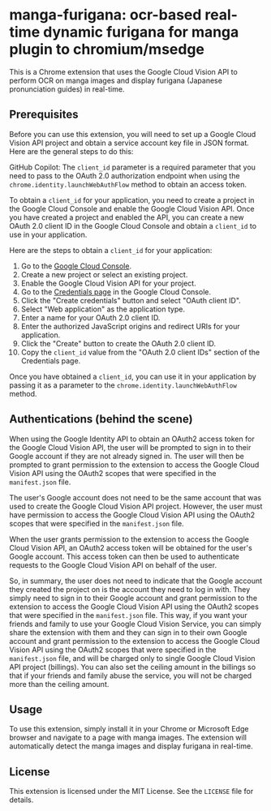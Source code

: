 # manga-furigana: ocr-based real-time dynamic furigana for manga plugin to chromium/msedge

This is a Chrome extension that uses the Google Cloud Vision API to perform OCR on manga images and display furigana (Japanese pronunciation guides) in real-time.

## Prerequisites

Before you can use this extension, you will need to set up a Google Cloud Vision API project and obtain a service account key file in JSON format. Here are the general steps to do this:

GitHub Copilot: The `client_id` parameter is a required parameter that you need to pass to the OAuth 2.0 authorization endpoint when using the `chrome.identity.launchWebAuthFlow` method to obtain an access token.

To obtain a `client_id` for your application, you need to create a project in the Google Cloud Console and enable the Google Cloud Vision API. Once you have created a project and enabled the API, you can create a new OAuth 2.0 client ID in the Google Cloud Console and obtain a `client_id` to use in your application.

Here are the steps to obtain a `client_id` for your application:

1. Go to the [Google Cloud Console](https://console.cloud.google.com/).
2. Create a new project or select an existing project.
3. Enable the Google Cloud Vision API for your project.
4. Go to the [Credentials page](https://console.cloud.google.com/apis/credentials) in the Google Cloud Console.
5. Click the "Create credentials" button and select "OAuth client ID".
6. Select "Web application" as the application type.
7. Enter a name for your OAuth 2.0 client ID.
8. Enter the authorized JavaScript origins and redirect URIs for your application.
9. Click the "Create" button to create the OAuth 2.0 client ID.
10. Copy the `client_id` value from the "OAuth 2.0 client IDs" section of the Credentials page.

Once you have obtained a `client_id`, you can use it in your application by passing it as a parameter to the `chrome.identity.launchWebAuthFlow` method.


## Authentications (behind the scene)

When using the Google Identity API to obtain an OAuth2 access token for the Google Cloud Vision API, the user will be prompted to sign in to their Google account if they are not already signed in. The user will then be prompted to grant permission to the extension to access the Google Cloud Vision API using the OAuth2 scopes that were specified in the `manifest.json` file.

The user's Google account does not need to be the same account that was used to create the Google Cloud Vision API project. However, the user must have permission to access the Google Cloud Vision API using the OAuth2 scopes that were specified in the `manifest.json` file.

When the user grants permission to the extension to access the Google Cloud Vision API, an OAuth2 access token will be obtained for the user's Google account. This access token can then be used to authenticate requests to the Google Cloud Vision API on behalf of the user.

So, in summary, the user does not need to indicate that the Google account they created the project on is the account they need to log in with. They simply need to sign in to their Google account and grant permission to the extension to access the Google Cloud Vision API using the OAuth2 scopes that were specified in the `manifest.json` file.  This way, if you want your friends and family to use your Google Cloud Vision Service, you can simply share the extension with them and they can sign in to their own Google account and grant permission to the extension to access the Google Cloud Vision API using the OAuth2 scopes that were specified in the `manifest.json` file, and will be charged only to single Google Cloud Vision API project (billings).  You can also set the ceiling amount in the billings so that if your friends and family abuse the service, you will not be charged more than the ceiling amount.



## Usage

To use this extension, simply install it in your Chrome or Microsoft Edge browser and navigate to a page with manga images. The extension will automatically detect the manga images and display furigana in real-time.




## License

This extension is licensed under the MIT License. See the `LICENSE` file for details.